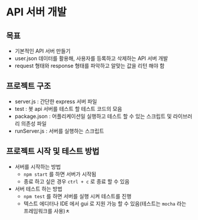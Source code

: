 # API 서버 개발
## 목표
- 기본적인 API 서버 만들기
- user.json 데이터를 활용해, 사용자를 등록하고 삭제하는 API 서버 개발
- request 형태와 response 형태를 파악하고 알맞는 값을 리턴 해야 함

## 프로젝트 구조
- server.js : 간단한 express 서버 파일
- test : 봇 api 서버를 테스트 할 테스트 코드의 모음
- package.json : 어플리케이션일 실행하고 테스트 할 수 있는 스크립트 및 라이브러리 의존성 파일
- runServer.js : 서버를 실행하는 스크립트

## 프로젝트 시작 및 테스트 방법
- 서버를 시작하는 방법
  - `npm start` 를 하면 서버가 시작됨
  - 종료 하고 싶은 경우 `ctrl + c` 로 종료 할 수 있음
- 서버 테스트 하는 방법
  - `npm test` 를 하면 서버를 실행 시켜 테스트를 진행
  - 텍스트 에디터나 IDE 에서 gui 로 지원 가능 할 수 있음(테스트는 `mocha` 라는 프레임워크를 사용)ㅊ